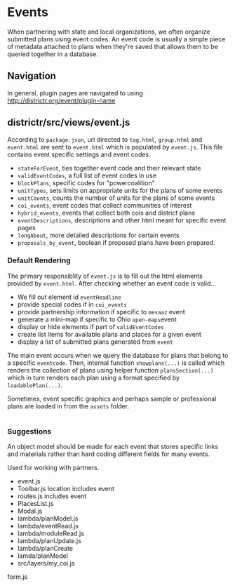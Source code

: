 # Events

When partnering with state and local organizations, we often organize
submitted plans using event codes. An event code is usually a simple
piece of metadata attached to plans when they're saved that allows
them to be queried together in a database.

## Navigation

In general, plugin pages are navigated to using http://districtr.org/event/plugin-name

## districtr/src/views/event.js 

According to `package.json`, url directed to `tag.html`, `group.html`
and `event.html` are sent to `event.html` which is populated by
`event.js`. This file contains event specific settings and event codes.

- `stateForEvent`, ties together event code and their relevant state
- `validEventCodes`, a full list of event codes in use
- `blockPlans`, specific codes for "powercoalition" 
- `unitTypes`, sets limits on appropriate units for the plans of some events
- `unitCounts`, counts the number of units for the plans of some events
- `coi_events`, event codes that collect communities of interest
- `hybrid_events`, events that collect both cois and district plans
- `eventDescriptions`, descriptions and other html meant for specific event pages
- `longAbout`, more detailed descriptions for certain events
- `proposals_by_event`, boolean if proposed plans have been prepared.

### Default Rendering

The primary responsiblity of `event.js` is to fill out the html elements provided
by `event.html`. After checking whether an event code is valid...

- We fill out element id `eventHeadline`
- provide special codes if in `coi_events`
- provide partnership information if specific to `mesaaz` event
- generate a mini-map if specific to Ohio `open-maps`event
- display or hide elements if part of `validEventCodes`
- create list items for available plans and places for a given event
- display a list of submitted plans generated from `event`

The main event occurs when we query the database for plans that belong to a
specific `eventcode`. Then, internal function `showplans(...)` is called which
renders the collection of plans using helper function `plansSection(...)` which
in turn renders each plan using a format specified by `loadablePlan(...)`.

Sometimes, event specific graphics and perhaps sample or professional plans are
loaded in from the `assets` folder.

# #

### Suggestions

An object model should be made for each event that stores specific links and materials rather than hard coding
different fields for many events.





Used for working with partners. 

- event.js
- Toolbar.js location includes event
- routes.js includes event
- PlacesList.js
- Modal.js
- lambda/planModel.js
- lambda/eventRead.js
- lambda/moduleRead.js
- lambda/planUpdate.js
- lambda/planCreate
- lamda/planModel
- src/layers/my_coi.js

form.js

